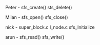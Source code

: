 Peter - sfs_create()
        sts_delete()

Milan - sfs_open()
		sfs_close()

nick - super_block.c
		I_node.c
		sfs_Initialize


arun - sfs_read()
       sfs_write()
       
